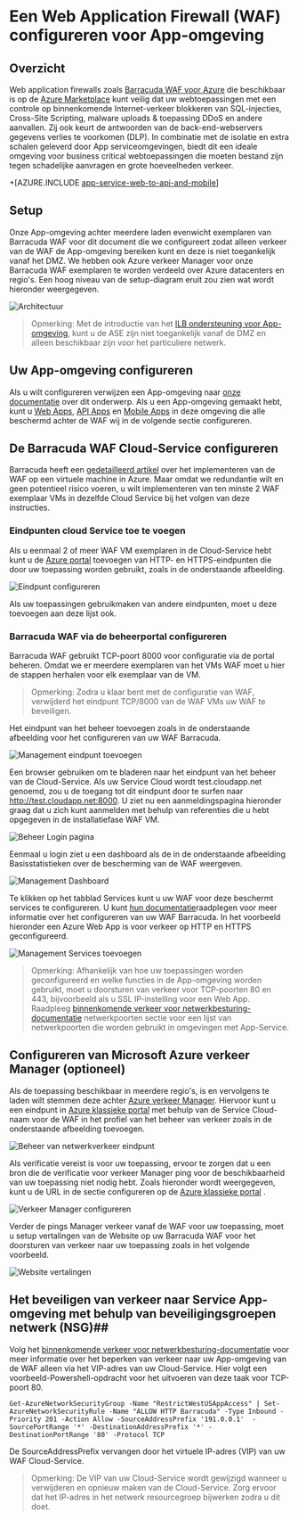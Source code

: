 <properties 
    pageTitle="Een Web Application Firewall (WAF) configureren voor App-omgeving" 
    description="Informatie over het configureren van een web application firewall voor uw App-omgeving." 
    services="app-service\web" 
    documentationCenter="" 
    authors="naziml" 
    manager="wpickett" 
    editor="jimbe"/>

<tags 
    ms.service="app-service" 
    ms.workload="web" 
    ms.tgt_pltfrm="na" 
    ms.devlang="na" 
    ms.topic="article" 
    ms.date="08/17/2016" 
    ms.author="naziml"/>    

# <a name="configuring-a-web-application-firewall-waf-for-app-service-environment"></a>Een Web Application Firewall (WAF) configureren voor App-omgeving

## <a name="overview"></a>Overzicht ##
Web application firewalls zoals [Barracuda WAF voor Azure](https://www.barracuda.com/programs/azure) die beschikbaar is op de [Azure Marketplace](https://azure.microsoft.com/marketplace/partners/barracudanetworks/waf-byol/) kunt veilig dat uw webtoepassingen met een controle op binnenkomende Internet-verkeer blokkeren van SQL-injecties, Cross-Site Scripting, malware uploads & toepassing DDoS en andere aanvallen. Zij ook keurt de antwoorden van de back-end-webservers gegevens verlies te voorkomen (DLP). In combinatie met de isolatie en extra schalen geleverd door App serviceomgevingen, biedt dit een ideale omgeving voor business critical webtoepassingen die moeten bestand zijn tegen schadelijke aanvragen en grote hoeveelheden verkeer.

+[AZURE.INCLUDE [app-service-web-to-api-and-mobile](../../includes/app-service-web-to-api-and-mobile.md)] 

## <a name="setup"></a>Setup ##
Onze App-omgeving achter meerdere laden evenwicht exemplaren van Barracuda WAF voor dit document die we configureert zodat alleen verkeer van de WAF de App-omgeving bereiken kunt en deze is niet toegankelijk vanaf het DMZ. We hebben ook Azure verkeer Manager voor onze Barracuda WAF exemplaren te worden verdeeld over Azure datacenters en regio's. Een hoog niveau van de setup-diagram eruit zou zien wat wordt hieronder weergegeven.

![Architectuur][Architecture] 

> Opmerking: Met de introductie van het [ILB ondersteuning voor App-omgeving](app-service-environment-with-internal-load-balancer.md), kunt u de ASE zijn niet toegankelijk vanaf de DMZ en alleen beschikbaar zijn voor het particuliere netwerk. 

## <a name="configuring-your-app-service-environment"></a>Uw App-omgeving configureren ##
Als u wilt configureren verwijzen een App-omgeving naar [onze documentatie](app-service-web-how-to-create-an-app-service-environment.md) over dit onderwerp. Als u een App-omgeving gemaakt hebt, kunt u [Web Apps](app-service-web-overview.md), [API Apps](../app-service-api/app-service-api-apps-why-best-platform.md) en [Mobile Apps](../app-service-mobile/app-service-mobile-value-prop.md) in deze omgeving die alle beschermd achter de WAF wij in de volgende sectie configureren.

## <a name="configuring-your-barracuda-waf-cloud-service"></a>De Barracuda WAF Cloud-Service configureren ##
Barracuda heeft een [gedetailleerd artikel](https://campus.barracuda.com/product/webapplicationfirewall/article/WAF/DeployWAFInAzure) over het implementeren van de WAF op een virtuele machine in Azure. Maar omdat we redundantie wilt en geen potentieel risico voeren, u wilt implementeren van ten minste 2 WAF exemplaar VMs in dezelfde Cloud Service bij het volgen van deze instructies.

### <a name="adding-endpoints-to-cloud-service"></a>Eindpunten cloud Service toe te voegen ###
Als u eenmaal 2 of meer WAF VM exemplaren in de Cloud-Service hebt kunt u de [Azure portal](https://portal.azure.com/) toevoegen van HTTP- en HTTPS-eindpunten die door uw toepassing worden gebruikt, zoals in de onderstaande afbeelding.

![Eindpunt configureren][ConfigureEndpoint]

Als uw toepassingen gebruikmaken van andere eindpunten, moet u deze toevoegen aan deze lijst ook. 

### <a name="configuring-barracuda-waf-through-its-management-portal"></a>Barracuda WAF via de beheerportal configureren ###
Barracuda WAF gebruikt TCP-poort 8000 voor configuratie via de portal beheren. Omdat we er meerdere exemplaren van het VMs WAF moet u hier de stappen herhalen voor elk exemplaar van de VM. 


> Opmerking: Zodra u klaar bent met de configuratie van WAF, verwijderd het eindpunt TCP/8000 van de WAF VMs uw WAF te beveiligen.

Het eindpunt van het beheer toevoegen zoals in de onderstaande afbeelding voor het configureren van uw WAF Barracuda.

![Management eindpunt toevoegen][AddManagementEndpoint]
 
Een browser gebruiken om te bladeren naar het eindpunt van het beheer van de Cloud-Service. Als uw Service Cloud wordt test.cloudapp.net genoemd, zou u de toegang tot dit eindpunt door te surfen naar http://test.cloudapp.net:8000. U ziet nu een aanmeldingspagina hieronder graag dat u zich kunt aanmelden met behulp van referenties die u hebt opgegeven in de installatiefase WAF VM.

![Beheer Login pagina][ManagementLoginPage]

Eenmaal u login ziet u een dashboard als de in de onderstaande afbeelding Basisstatistieken over de bescherming van de WAF weergeven.

![Management Dashboard][ManagementDashboard]

Te klikken op het tabblad Services kunt u uw WAF voor deze beschermt services te configureren. U kunt [hun documentatie](https://techlib.barracuda.com/waf/getstarted1)raadplegen voor meer informatie over het configureren van uw WAF Barracuda. In het voorbeeld hieronder een Azure Web App is voor verkeer op HTTP en HTTPS geconfigureerd.

![Management Services toevoegen][ManagementAddServices]

> Opmerking: Afhankelijk van hoe uw toepassingen worden geconfigureerd en welke functies in de App-omgeving worden gebruikt, moet u doorsturen van verkeer voor TCP-poorten 80 en 443, bijvoorbeeld als u SSL IP-instelling voor een Web App. Raadpleeg [binnenkomende verkeer voor netwerkbesturing-documentatie](app-service-app-service-environment-control-inbound-traffic.md) netwerkpoorten sectie voor een lijst van netwerkpoorten die worden gebruikt in omgevingen met App-Service.

## <a name="configuring-microsoft-azure-traffic-manager-optional"></a>Configureren van Microsoft Azure verkeer Manager (optioneel) ##
Als de toepassing beschikbaar in meerdere regio's, is en vervolgens te laden wilt stemmen deze achter [Azure verkeer Manager](../traffic-manager/traffic-manager-overview.md). Hiervoor kunt u een eindpunt in [Azure klassieke portal](https://manage.azure.com) met behulp van de Service Cloud-naam voor de WAF in het profiel van het beheer van verkeer zoals in de onderstaande afbeelding toevoegen. 

![Beheer van netwerkverkeer eindpunt][TrafficManagerEndpoint]

Als verificatie vereist is voor uw toepassing, ervoor te zorgen dat u een bron die de verificatie voor verkeer Manager ping voor de beschikbaarheid van uw toepassing niet nodig hebt. Zoals hieronder wordt weergegeven, kunt u de URL in de sectie configureren op de [Azure klassieke portal](https://manage.azure.com) .

![Verkeer Manager configureren][ConfigureTrafficManager]

Verder de pings Manager verkeer vanaf de WAF voor uw toepassing, moet u setup vertalingen van de Website op uw Barracuda WAF voor het doorsturen van verkeer naar uw toepassing zoals in het volgende voorbeeld.

![Website vertalingen][WebsiteTranslations]

## <a name="securing-traffic-to-app-service-environment-using-network-security-groups-nsg"></a>Het beveiligen van verkeer naar Service App-omgeving met behulp van beveiligingsgroepen netwerk (NSG)##
Volg het [binnenkomende verkeer voor netwerkbesturing-documentatie](app-service-app-service-environment-control-inbound-traffic.md) voor meer informatie over het beperken van verkeer naar uw App-omgeving van de WAF alleen via het VIP-adres van uw Cloud-Service. Hier volgt een voorbeeld-Powershell-opdracht voor het uitvoeren van deze taak voor TCP-poort 80.


    Get-AzureNetworkSecurityGroup -Name "RestrictWestUSAppAccess" | Set-AzureNetworkSecurityRule -Name "ALLOW HTTP Barracuda" -Type Inbound -Priority 201 -Action Allow -SourceAddressPrefix '191.0.0.1'  -SourcePortRange '*' -DestinationAddressPrefix '*' -DestinationPortRange '80' -Protocol TCP

De SourceAddressPrefix vervangen door het virtuele IP-adres (VIP) van uw WAF Cloud-Service.

> Opmerking: De VIP van uw Cloud-Service wordt gewijzigd wanneer u verwijderen en opnieuw maken van de Cloud-Service. Zorg ervoor dat het IP-adres in het netwerk resourcegroep bijwerken zodra u dit doet. 
 
<!-- IMAGES -->
[Architecture]: ./media/app-service-app-service-environment-web-application-firewall/Architecture.png
[ConfigureEndpoint]: ./media/app-service-app-service-environment-web-application-firewall/ConfigureEndpoint.png
[AddManagementEndpoint]: ./media/app-service-app-service-environment-web-application-firewall/AddManagementEndpoint.png
[ManagementAddServices]: ./media/app-service-app-service-environment-web-application-firewall/ManagementAddServices.png
[ManagementDashboard]: ./media/app-service-app-service-environment-web-application-firewall/ManagementDashboard.png
[ManagementLoginPage]: ./media/app-service-app-service-environment-web-application-firewall/ManagementLoginPage.png
[TrafficManagerEndpoint]: ./media/app-service-app-service-environment-web-application-firewall/TrafficManagerEndpoint.png
[ConfigureTrafficManager]: ./media/app-service-app-service-environment-web-application-firewall/ConfigureTrafficManager.png
[WebsiteTranslations]: ./media/app-service-app-service-environment-web-application-firewall/WebsiteTranslations.png
